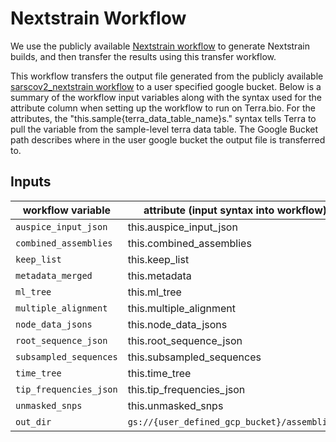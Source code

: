 # Nextstrain Workflow

We use the publicly available [Nextstrain workflow](https://dockstore.org/workflows/github.com/broadinstitute/viral-pipelines/sarscov2_nextstrain:master?tab=info) to generate Nextstrain builds, and then transfer the results using this transfer workflow.

This workflow transfers the output file generated from the publicly available [sarscov2_nextstrain workflow](https://dockstore.org/workflows/github.com/broadinstitute/viral-pipelines/sarscov2_nextstrain:master?tab=info) to a user specified google bucket. Below is a summary of the workflow input variables along with the syntax used for the attribute column when setting up the workflow to run on Terra.bio. For the attributes, the "this.sample{terra_data_table_name}s." syntax tells Terra to pull the variable from the sample-level terra data table. The Google Bucket path describes where in the user google bucket the output file is transferred to.  

## Inputs

| workflow variable      | attribute (input syntax into workflow)       | google bucket path                                     |
| ---------------------- | -------------------------------------------- | ------------------------------------------------------ |
| `auspice_input_json`   | this.auspice_input_json                      | `gs://{user_defined_gcp_bucket}/auspice_input_json/`   |
| `combined_assemblies`  | this.combined_assemblies                     | `gs://{user_defined_gcp_bucket}/combined_assemblies/`  |
| `keep_list`            | this.keep_list                               | `gs://{user_defined_gcp_bucket}/keep_list/`            |
| `metadata_merged`      | this.metadata                                | `gs://{user_defined_gcp_bucket}/metadata_merged/`      |
| `ml_tree`              | this.ml_tree                                 | `gs://{user_defined_gcp_bucket}/ml_tree/`              |
| `multiple_alignment`   | this.multiple_alignment                      | `gs://{user_defined_gcp_bucket}/multiple_alignment/`   |
| `node_data_jsons`      | this.node_data_jsons                         | `gs://{user_defined_gcp_bucket}/node_data_jsons/`      |
| `root_sequence_json`   | this.root_sequence_json                      | `gs://{user_defined_gcp_bucket}/root_sequence_json/`   |
| `subsampled_sequences` | this.subsampled_sequences                    | `gs://{user_defined_gcp_bucket}/subsampled_sequences/` |
| `time_tree`            | this.time_tree                               | `gs://{user_defined_gcp_bucket}/time_tree/`            |
| `tip_frequencies_json` | this.tip_frequencies_json                    | `gs://{user_defined_gcp_bucket}/tip_frequencies_json/` |
| `unmasked_snps`        | this.unmasked_snps                           | `gs://{user_defined_gcp_bucket}/unmasked_snps/`        |
| `out_dir`              | `gs://{user_defined_gcp_bucket}/assemblies/` | NA                                                     |

